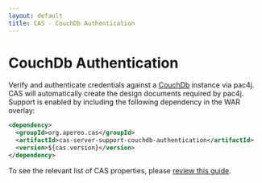 ```yaml
---
layout: default
title: CAS - CouchDb Authentication
---
```


# CouchDb Authentication

Verify and authenticate credentials against a [CouchDb](http://couchdb.apache.org/) instance via pac4j. CAS will automatically create the design documents required by pac4j. Support is enabled by including the following dependency in the WAR overlay:

```xml
<dependency>
  <groupId>org.apereo.cas</groupId>
  <artifactId>cas-server-support-couchdb-authentication</artifactId>
  <version>${cas.version}</version>
</dependency>
```

To see the relevant list of CAS properties, please [review this guide](../configuration/Configuration-Properties.html#couchdb-authentication).
